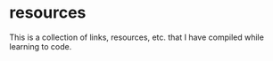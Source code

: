 # resources
This is a collection of links, resources, etc. that I have compiled while learning to code. 
